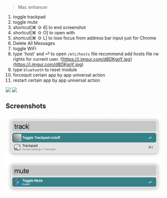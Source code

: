 > Mac enhancer

1. toggle trackpad
2. toggle mute
3. shortcut[⌘ ⇧ 6] to end screenshot
4. shortcut[⌘ ⇧ O] to open with
5. shortcut[⌘ ⇧ L] to lose focus from address bar input 
   just for Chrome
6. Delete All Messages
7. toggle WiFi
8. type 'host' and ⏎ to open `/etc/hosts` file
   recommend add hosts file rw rights for current user.
   ![https://i.imgur.com/d8DKgnY.jpg](https://i.imgur.com/d8DKgnY.jpg)
9. type `bluetooth` to reset module
10. forcequit certain app by app universal action
11. restart certain app by app universal action



![](https://img.shields.io/badge/version-v1.11-green?style=for-the-badge)
[![](https://img.shields.io/badge/download-click-blue?style=for-the-badge)](https://github.com/alanhg/alfred-workflows/raw/master/mac-enhancer/Mac%20Enhancer.alfredworkflow)




<!-- more -->

## Screenshots

![](screenshot/screenshot1.png)
![](screenshot/screenshot2.png)

